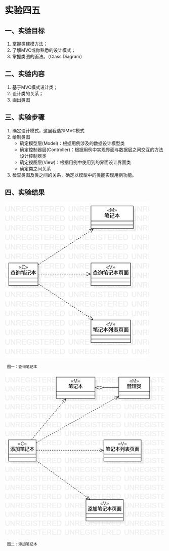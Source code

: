 # 实验四五

## 一、实验目标

1. 掌握类建模方法；
2. 了解MVC或你熟悉的设计模式；
3. 掌握类图的画法。（Class Diagram）

## 二、实验内容

1. 基于MVC模式设计类；
2. 设计类的关系；
3. 画出类图

## 三、实验步骤

1. 确定设计模式，这里我选择MVC模式
2. 绘制类图  
    * 确定模型层(Model)：根据用例涉及的数据设计模型类  
    * 确定控制器层(Controller)：根据用例中实现界面与数据层之间交互的方法设计控制器类 
    * 确定视图层(View)：根据用例中使用到的界面设计界面类  
    * 确定类之间关系 
3. 检查类图及类之间的关系，确定以模型中的类能实现用例功能。

## 四、实验结果

![查询笔记本](./Lab4_ClassDiagram1.jpg)

 	 图一：查询笔记本


![添加笔记本](./Lab4_ClassDiagram2.jpg)  

 	 图二：添加笔记本

